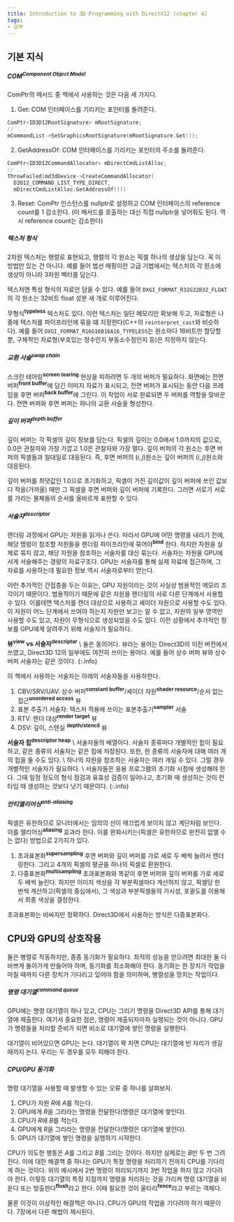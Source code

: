 ```yaml
---
title: Introduction to 3D Programming with DirectX12 (chapter 4)
tags:
- 공부
---
```


## 기본 지식

##### COM<sup>**Component Object Model**</sup>

ComPtr의 메서드 중 책에서 사용하는 것은 다음 세 가지다.

1. Get: COM 인터페이스를 기리키는 포인터를 돌려준다.
  ```cpp
  ComPtr<ID3D12RootSignature> mRootSignature;
  // ...
  mCommandList->SetGraphicsRootSignature(mRootSignature.Get());
  ```
2. GetAddressOf: COM 인터페이스를 기리키는 포인터의 주소를 돌려준다.
  ```cpp
  ComPtr<ID3D12CommandAllocator> mDirectCmdListAlloc;
  // ...
  ThrowFailed(md3dDevice->CreateCommandAllocator(
    D3D12_COMMAND_LIST_TYPE_DIRECT,
    mDirectCmdListAlloc.GetAddressOf()))
  ```
3. Reset: ComPtr 인스턴스를 nullptr로 설정하고 COM 인터페이스의 reference count를 1 감소한다. (이 메서드를 호출하는 대신 직접 nullptr을 넣어줘도 된다. 역시 reference count는 감소한다)

##### 텍스처 형식

2차원 텍스처는 행렬로 표현되고, 행렬의 각 원소는 픽셀 하나의 생상을 담는다. 꼭 이 방법만 있는 건 아니다. 예를 들어 법선 매핑이란 고급 기법에서는 텍스처의 각 원소에 생상이 아니라 3차원 벡터를 담는다.

텍스처엔 특성 형식의 자료만 담을 수 있다. 예를 들어 `DXGI_FORMAT_R32G32B32_FLOAT`의 각 원소는 32비트 float 성분 새 개로 이루어진다.

무형식<sup>**typeless**</sup> 텍스처도 있다. 이런 텍스처는 일단 메모리만 확보해 두고, 자료형은 나중에 텍스처를 파이프라인에 묶을 떄 지정한다(C++의 `reinterpret_cast`와 비슷하다). 예를 들어 `DXGI_FORMAT_R16G16B16A16_TYPELESS`는 원소마다 16비트만 할당할 뿐, 구체적인 자료형(부호있는 정수인지 부동소수점인지 등)은 지정하지 않는다.

##### 교환 사슬<sup>**swap chain**</sup>

스크린 테어링<sup>**screen tearing**</sup> 현상을 피하려면 두 개의 버퍼가 필요하다. 화면에는 전면 버퍼<sup>**front buffer**</sup>에 담긴 이미지 자료가 표시되고, 전면 버퍼가 표시되는 동안 다음 프레임을 후면 버퍼<sup>**back buffer**</sup>에 그린다. 이 작업이 서로 완료되면 두 버퍼를 역할을 맞바꾼다. 전면 버퍼와 후면 버퍼는 하나의 교환 사슬을 형성한다.

##### 깊이 버퍼<sup>**depth buffer**</sup>

깊이 버퍼는 각 픽셀의 깊이 정보를 담는다. 픽셀의 깊이는 0.0에서 1.0까지의 값으로, 0.0은 관찰자와 가장 가깝고 1.0은 관찰자와 가장 멀다. 깊이 버퍼의 각 원소는 후면 버퍼의 픽셀들과 일대일로 대응된다. 즉, 후면 버퍼의 $(i,j)$원소는 깊이 버퍼의 $(i,j)$원소와 대응된다.

깊이 버퍼를 최댓값인 1.0으로 초기화하고, 픽셀이 가진 깊이값이 깊이 버퍼에 쓰인 값보다 작을(가까울) 때만 그 픽셀을 후면 버퍼와 깊이 버퍼에 기록한다. 그러면 서로가 서로를 가리는 물체들의 순서를 올바르게 표현할 수 있다.

##### 서술자<sup>**descriptor**</sup>

렌더링 과정에서 GPU는 자원을 읽거나 쓴다. 따라서 GPU에 어떤 명령을 내리기 전에, 해당 명령이 참조할 저원들을 렌더링 파이프라인에 묶어야<sup>**bind**</sup> 한다. 하지만 자원을 실제로 묶지 않고, 해당 자원을 참조하는 서술자를 대신 묶는다. 서술자는 자원을 GPU에 서게 서술해주는 경량의 자료구조다. GPU는 서술자를 통해 실제 자료에 접근하며, 그 자료를 사용하는데 필요한 정보 역시 서술자로부터 얻는다.

이런 추가적인 간접층을 두는 이유는, GPU 자원이라는 것이 사실상 범용적인 메모리 조각이기 때문이다. 범용적이기 때문에 같은 자원을 렌더링의 서로 다른 단계에서 사용할 수 있다. 이를테면 텍스처를 렌더 대상으로 사용하고 셰이더 자원으로 사용할 수도 있다. 이 자원이 어느 단계에서 쓰여야 하는지 자원만 보고는 알 수 없고, 자원의 일부 영역만 사용할 수도 있고, 자원이 무형식으로 생성되었을 수도 있다. 이런 상황에서 추가적인 정보를 GPU에게 알려주기 위해 서술자가 필요하다.

**뷰<sup>view</sup> vs 서술자<sup>descriptor</sup>** \\
둘은 동의어다. 뷰라는 용어는 Direct3D의 이전 버전에서 쓰였고, Direct3D 12의 일부에도 여전히 쓰이는 용어다. 예를 들어 상수 버퍼 뷰와 상수 버퍼 서술자는 같은 것이다.
{:.info}

이 책에서 사용하는 서술자는 아래의 서술자들을 사용하한다.

1. CBV/SRV/UAV: 상수 버퍼<sup>**constant buffer**</sup>/셰이더 자원<sup>**shader resource**</sup>/순서 없는 접근<sup>**unordered access**</sup> 뷰
2. 표본 추출기 서술자: 텍스처 적용에 쓰이는 표본추출기<sup>**sampler**</sup> 서술
3. RTV: 렌더 대상<sup>**render target**</sup> 뷰
4. DSV: 깊이, 스텐실 <sup>**depth/stencil**</sup> 뷰

**서술자 힙<sup>descriptor heap</sup>** \\
서술자들의 배열이다. 서술자 종류마다 개별적인 힙이 필요하고, 같은 종류의 서술자는 같은 힙에 저장된다. 또한, 한 종류의 서술자에 대해 여러 개의 힙을 둘 수도 있다. \\
하나의 자원을 참조하는 서술자는 여러 개일 수 있다. 그럴 경우 개별적인 서술자가 필요하다. \\
서술자들은 응용 프로그램의 초기화 시점에 생성해야 한다. 그때 일정 정도의 형식 점검과 유효성 검증이 일어나고, 초기화 때 생성하는 것이 런타임 때 생성하는 것보다 낫기 때문이다.
{:.info}

##### 안티앨리어싱<sup>**anti-aliasing**</sup>

픽셀은 유한하므로 모니터에서는 임의의 선이 매끄럽게 보이지 않고 계단처럼 보인다. 이를 앨리어싱<sup>**aliasing**</sup> 효과라 한다. 이를 완화시키는(픽셀은 유한하므로 완전히 없앨 수는 없다) 방법으로 2가지가 있다.

1. 초과표본화<sup>**supersampling**</sup>
  후면 버퍼와 깊이 버퍼를 가로 세로 두 배씩 늘려서 렌더링한다. 그리고 4개의 픽셀의 평균을 하나의 픽셀로 환원한다.
2. 다중표본화<sup>**multisampling**</sup>
  초과표본화와 똑같이 후면 버퍼와 깊이 버퍼를 가로 세로 두 배씩 늘린다. 하지만 이미지 색상을 각 부분픽셀마다 계산하지 않고, 픽셀당 한 번씩 계산하고(픽셀의 중심에서), 그 색상과 부분픽셀들의 가시성, 포괄도를 이용해서 최종 색상을 결정한다.

초과표본화는 비싸지만 정확하다. Direct3D에서 사용하는 방식은 다중표본화다.

## CPU와 GPU의 상호작용

둘은 병렬로 작동하지만, 종종 동기화가 필요하다. 최적의 성능을 얻으려면 최대한 둘 다 바쁘게 돌아가게 만들어야 하며, 동기화를 최소화해야 한다. 동기화는 한 장치가 작업을 마칠 때까지 다른 장치가 기다리고 있어야 함을 의미하며, 병렬성을 망치는 작업이다.

##### 명령 대기열<sup>**command queue**</sup>

GPU에는 명령 대기열이 하나 있고, CPU는 그리기 명령을 Direct3D API를 통해 대기열에 제출한다. 여기서 중요한 점은, 명령이 제출되자마자 실행되는 것이 아니다. GPU가 명령들을 처리할 준비가 되면 비소로 대기열에 쌓인 명령을 실행한다.

대기열이 비어있으면 GPU는 논다. 대기열이 꽉 차면 CPU는 대기열에 빈 자리가 생길 때까지 논다. 우리는 두 경우를 모두 피해야 한다.

##### CPU/GPU 동기화

명령 대기열을 사용할 때 발생할 수 있는 오류 중 하나를 살펴보자.

1. CPU가 자원 $R$에 $A$를 적는다.
2. GPU에게 $R$을 그리라는 명령을 전달한다(명령은 대기열에 쌓인다).
3. CPU가 $R$에 $B$를 적는다.
4. GPU에게 $R$을 그리라는 명령을 전달한다(명령은 대기열에 쌓인다).
5. GPU가 대기열에 쌓인 명령을 실행하기 시작한다.

CPU가 의도한 행동은 $A$를 그리고 $B$를 그리는 것이다. 하지만 실제로는 $B$만 두 번 그려진다. 이에 대한 해결책 중 하나는 GPU가 특정 명령을 처리하기 전까지 CPU를 기다리게 하는 것이다. 위의 예시에서 2번 명령이 처리되기까지 3번 작업을 하지 않고 기다려야 한다. 이렇듯 대기열의 특정 지점까지 명령을 처리하는 것을 가리켜 명령 대기열을 비운다 또는 방출한다<sup>**flush**</sup>라고 한다. 이때 필요한 것이 울타리<sup>**fence**</sup>라고 부르는 객체다.

물론 이것이 이상적인 해결책은 아니다. CPU가 GPU의 작업을 기다려야 하기 때문이다. 7장에서 다른 해법이 제시된다.